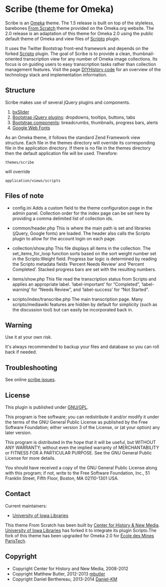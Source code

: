 Scribe (theme for Omeka)
===========

Scribe is an [Omeka] theme. The 1.5 release is built on top of the styleless,
barebones [From Scratch] theme provided on the Omeka.org website. The 2.0
release is an adaptation of this theme for Omeka 2.0 using the public default
theme of Omeka and view files of [Scripto] plugin.

It uses the Twitter Bootstrap front-end framework and depends on the forked
[Scripto] plugin. The goal of Scribe is to provide a clean, thumbnail-oriented
transcription view for any number of Omeka image collections. Its focus is on
guiding users to easy transcription tasks rather than collection management
features. Visit the page [DIYHistory code] for an overview of the technology
stack and implementation information.


Structure
---------

Scribe makes use of several jQuery plugins and components.

1. [bxSlider]
2. [Bootstrap jQuery plugins]: dropdowns, tooltips, buttons, tabs
3. [Bootstrap components]: breadcrumbs, thumbnails, progress bars, alerts
4. [Google Web Fonts]

As an Omeka theme, it follows the standard Zend Framework view structure. Each
file in the themes directory will override its corresponding file in the
application directory. If there is no file in the themes directory then the
default application file will be used. Therefore:

    themes/scribe

will override

    application/views/scripts


Files of note
-------------

* config.ini
Adds a custom field to the theme configuration page in the admin panel.
Collection order for the index page can be set here by providing a comma
delimited list of collection ids.

* common/header.php
This is where the main path is set and libraries (jQuery, Google fonts) are
loaded. The header also calls the Scripto plugin to allow for the account login
on each page.

* collection/show.php
This file displays all items in the collection. The set_items_for_loop function
sorts based on the sort weight number set in the Scripto:Weight field.
Progress bar logic is determined by reading the Scripto metadata fields ‘Percent
Needs Review’ and ‘Percent Completed’. Stacked progress bars are set with the
resulting numbers.

* items/show.php
This file read the transcription status from Scripto and applies an appropriate
label. ‘label-important’ for “Completed”, ‘label-warning’ for “Needs Review”,
and ‘label-success’ for “Not Started".

* scripto/index/transcribe.php
The main transcription page. Many scripto/mediawiki features are hidden by
default for simplicity (such as the discussion tool) but can easily be
incorporated back in.


Warning
-------

Use it at your own risk.

It's always recommended to backup your files and database so you can roll back
if needed.


Troubleshooting
---------------

See online [scribe issues].


License
-------

This plugin is published under [GNU/GPL].

This program is free software; you can redistribute it and/or modify it under
the terms of the GNU General Public License as published by the Free Software
Foundation; either version 3 of the License, or (at your option) any later
version.

This program is distributed in the hope that it will be useful, but WITHOUT
ANY WARRANTY; without even the implied warranty of MERCHANTABILITY or FITNESS
FOR A PARTICULAR PURPOSE. See the GNU General Public License for more
details.

You should have received a copy of the GNU General Public License along with
this program; if not, write to the Free Software Foundation, Inc.,
51 Franklin Street, Fifth Floor, Boston, MA 02110-1301 USA.


Contact
-------

Current maintainers:
* [University of Iowa Libraries]

This theme From Scratch has been built by [Center for History & New Media].
[University of Iowa Libraries] has forked it to integrate its plugin Scripto.The
fork of this theme has been upgraded for Omeka 2.0 for [École des Mines ParisTech].


Copyright
---------

* Copyright Center for History and New Media, 2008-2012
* Copyright Matthew Butler, 2012-2013 [mbutler]
* Copyright Daniel Berthereau, 2013-2014 [Daniel-KM]


[Omeka]: https://omeka.org
[From Scratch]: https://omeka.org/add-ons/themes/from-scratch/
[Scripto]: https://github.com/ui-libraries/plugin-Scripto
[DIYHistory code]: http://diyhistory.lib.uiowa.edu/code.html
[bxSlider]: http://bxslider.com/
[Bootstrap jQuery plugins]: http://twitter.github.com/bootstrap/javascript.html
[Bootstrap components]: http://twitter.github.com/bootstrap/components.html
[Google Web Fonts]: http://www.google.com/webfonts
[GNU/GPL]: https://www.gnu.org/licenses/gpl-3.0.html "GNU/GPL v3"
[scribe issues]: https://github.com/ui-libraries/scribe/issues
[Center for History & New Media]: http://chnm.gmu.edu
[University of Iowa Libraries]: http://www.lib.uiowa.edu
[Daniel-KM]: https://github.com/Daniel-KM "Daniel Berthereau"
[mbutler]: https://github.com/mbutler
[École des Mines ParisTech]: http://bib.mines-paristech.fr
